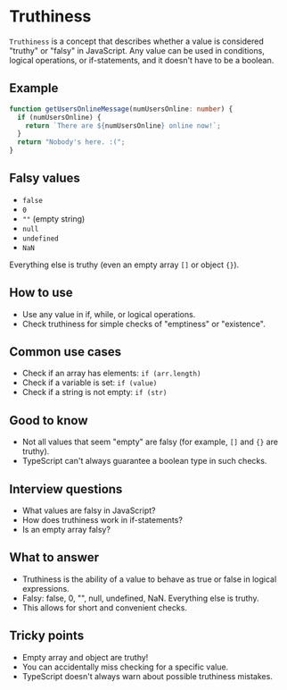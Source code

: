 # Truthiness

`Truthiness` is a concept that describes whether a value is considered "truthy" or "falsy" in JavaScript. Any value can be used in conditions, logical operations, or if-statements, and it doesn't have to be a boolean.

## Example

```typescript
function getUsersOnlineMessage(numUsersOnline: number) {
  if (numUsersOnline) {
    return `There are ${numUsersOnline} online now!`;
  }
  return "Nobody's here. :(";
}
```

## Falsy values

- `false`
- `0`
- `""` (empty string)
- `null`
- `undefined`
- `NaN`

Everything else is truthy (even an empty array `[]` or object `{}`).

## How to use

- Use any value in if, while, or logical operations.
- Check truthiness for simple checks of "emptiness" or "existence".

## Common use cases

- Check if an array has elements: `if (arr.length)`
- Check if a variable is set: `if (value)`
- Check if a string is not empty: `if (str)`

## Good to know

- Not all values that seem "empty" are falsy (for example, `[]` and `{}` are truthy).
- TypeScript can't always guarantee a boolean type in such checks.

## Interview questions

- What values are falsy in JavaScript?
- How does truthiness work in if-statements?
- Is an empty array falsy?

## What to answer

- Truthiness is the ability of a value to behave as true or false in logical expressions.
- Falsy: false, 0, "", null, undefined, NaN. Everything else is truthy.
- This allows for short and convenient checks.

## Tricky points

- Empty array and object are truthy!
- You can accidentally miss checking for a specific value.
- TypeScript doesn't always warn about possible truthiness mistakes.
